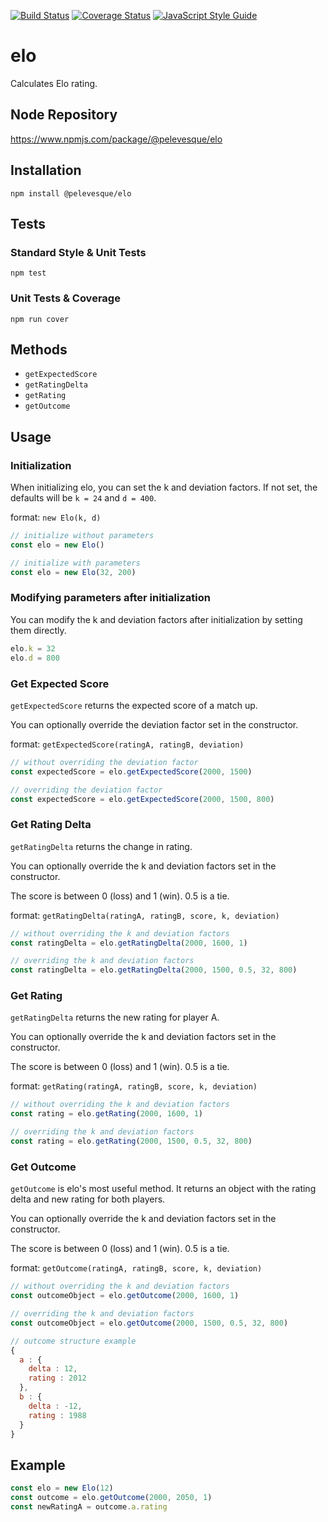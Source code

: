 [![Build Status](https://travis-ci.org/pelevesque/elo.svg?branch=master)](https://travis-ci.org/pelevesque/elo)
[![Coverage Status](https://coveralls.io/repos/github/pelevesque/elo/badge.svg?branch=master)](https://coveralls.io/github/pelevesque/elo?branch=master)
[![JavaScript Style Guide](https://img.shields.io/badge/code_style-standard-brightgreen.svg)](https://standardjs.com)

# elo

Calculates Elo rating.

## Node Repository

https://www.npmjs.com/package/@pelevesque/elo

## Installation

`npm install @pelevesque/elo`

## Tests

### Standard Style & Unit Tests

`npm test`

### Unit Tests & Coverage

`npm run cover`

## Methods

- `getExpectedScore`
- `getRatingDelta`
- `getRating`
- `getOutcome`

## Usage

### Initialization

When initializing elo, you can set the k and deviation factors. If not set, the
defaults will be `k = 24` and `d = 400`.

format: `new Elo(k, d)`

```js
// initialize without parameters
const elo = new Elo()

// initialize with parameters
const elo = new Elo(32, 200)
```

### Modifying parameters after initialization

You can modify the k and deviation factors after initialization by setting them directly.

```js
elo.k = 32
elo.d = 800
```

### Get Expected Score

`getExpectedScore` returns the expected score of a match up.

You can optionally override the deviation factor set in the constructor.

format: `getExpectedScore(ratingA, ratingB, deviation)`

```js
// without overriding the deviation factor
const expectedScore = elo.getExpectedScore(2000, 1500)

// overriding the deviation factor
const expectedScore = elo.getExpectedScore(2000, 1500, 800)
```

### Get Rating Delta

`getRatingDelta` returns the change in rating.

You can optionally override the k and deviation factors set in the constructor.

The score is between 0 (loss) and 1 (win). 0.5 is a tie.

format: `getRatingDelta(ratingA, ratingB, score, k, deviation)`

```js
// without overriding the k and deviation factors
const ratingDelta = elo.getRatingDelta(2000, 1600, 1)

// overriding the k and deviation factors
const ratingDelta = elo.getRatingDelta(2000, 1500, 0.5, 32, 800)
```

### Get Rating

`getRatingDelta` returns the new rating for player A.

You can optionally override the k and deviation factors set in the constructor.

The score is between 0 (loss) and 1 (win). 0.5 is a tie.

format: `getRating(ratingA, ratingB, score, k, deviation)`

```js
// without overriding the k and deviation factors
const rating = elo.getRating(2000, 1600, 1)

// overriding the k and deviation factors
const rating = elo.getRating(2000, 1500, 0.5, 32, 800)
```

### Get Outcome

`getOutcome` is elo's most useful method. It returns an object with the rating
delta and new rating for both players.

You can optionally override the k and deviation factors set in the constructor.

The score is between 0 (loss) and 1 (win). 0.5 is a tie.

format: `getOutcome(ratingA, ratingB, score, k, deviation)`

```js
// without overriding the k and deviation factors
const outcomeObject = elo.getOutcome(2000, 1600, 1)

// overriding the k and deviation factors
const outcomeObject = elo.getOutcome(2000, 1500, 0.5, 32, 800)
```

```js
// outcome structure example
{
  a : {
    delta : 12,
    rating : 2012
  },
  b : {
    delta : -12,
    rating : 1988
  }
}
```

## Example

```js
const elo = new Elo(12)
const outcome = elo.getOutcome(2000, 2050, 1)
const newRatingA = outcome.a.rating
```
